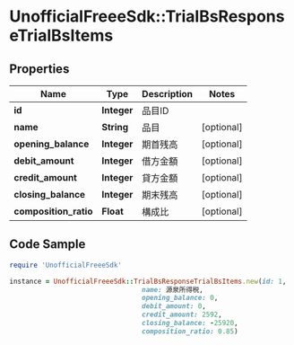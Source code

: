 # UnofficialFreeeSdk::TrialBsResponseTrialBsItems

## Properties

Name | Type | Description | Notes
------------ | ------------- | ------------- | -------------
**id** | **Integer** | 品目ID | 
**name** | **String** | 品目 | [optional] 
**opening_balance** | **Integer** | 期首残高 | [optional] 
**debit_amount** | **Integer** | 借方金額 | [optional] 
**credit_amount** | **Integer** | 貸方金額 | [optional] 
**closing_balance** | **Integer** | 期末残高 | [optional] 
**composition_ratio** | **Float** | 構成比 | [optional] 

## Code Sample

```ruby
require 'UnofficialFreeeSdk'

instance = UnofficialFreeeSdk::TrialBsResponseTrialBsItems.new(id: 1,
                                 name: 源泉所得税,
                                 opening_balance: 0,
                                 debit_amount: 0,
                                 credit_amount: 2592,
                                 closing_balance: -25920,
                                 composition_ratio: 0.85)
```


